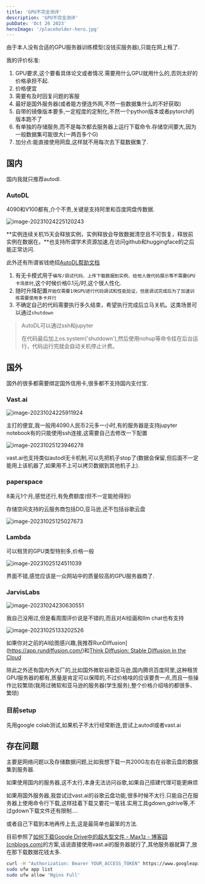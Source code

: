 ```yaml
---
title: 'GPU不完全测评'
description: 'GPU不完全测评'
pubDate: 'Oct 26 2023'
heroImage: '/placeholder-hero.jpg'
---
```


由于本人没有合适的GPU服务器训练模型(没钱买服务器),只能在网上租了.

我的评价标准:

1. GPU要求,这个要看具体论文或者情况.需要用什么GPU就用什么的,否则太好的价格承担不起.
2. 价格便宜
3. 需要有及时回复问题的客服
4. 最好是国外服务器(或者能方便连外网,不然一些数据集什么的不好获取)
5. 自带的镜像版本要多,一定程度的定制化,不然一个python版本或者pytorch的版本跑不了
6. 有单独的存储服务,而不是每次都去服务器上运行下载命令.存储空间要大,因为一般数据集可能很大(一两百多个G)
7. 加分点:能直接使用网盘,这样就不用每次去下载数据集了.

## 国内

国内我就只推荐autodl.

### AutoDL

4090和V100都有,介个不贵,关键是支持阿里和百度网盘传数据.

![image-20231024225120243](https://i.imgur.com/hnAlSJC.png)

**实例连续关机15天会释放实例，实例释放会导致数据清空且不可恢复，释放前实例在数据在。**也支持所谓学术资源加速,在访问github和huggingface的之后能正常访问.

此外还有所谓省钱绝招[AutoDL帮助文档](https://www.autodl.com/docs/save_money/)

1. 有无卡模式用于`编写/调试代码、上传下载数据到实例、给他人做代码展示等不需要GPU卡场景时`,这个时候价格0.1元/时,这个很人性化.
2. 随时升降配置`开始仅需要1块GPU进行代码调试和性能验证，但是调试完成后为了加速训练需要使用多卡并行`
3. 不确定自己的代码需要执行多久结束，希望执行完成后立马关机。这类场景可以通过`shutdown` 

> AutoDL可以通过ssh和jupyter
>
> 在代码最后加上os.system('shutdown'),然后使用nohup等命令挂在后台运行，代码运行完就会自动关机停止计费。


## 国外

国外的很多都需要绑定国外信用卡,很多都不支持国内支付宝.

### Vast.ai

![image-20231024225911924](https://i.imgur.com/Gd5jGvg.png)

主打的便宜,我一般用4090人民币2元多一小时,有的服务器是支持jupyter notebook有的只能使用ssh连接,这需要自己去修改一下配置

![image-20231025123946278](https://i.imgur.com/h4ZwPrc.png)

vast.ai也支持类似autodl无卡机制,可以先把机子stop了(数据会保留,但后面不一定能用上该机器了,如果用不上可以拷贝数据到其他机子上). 

### paperspace

8美元1个月,感觉还行,有免费额度(但不一定能抢得到)

存储空间支持的云服务商包括DO,亚马逊,还不包括谷歌云盘

![image-20231025125027673](https://i.imgur.com/ldOrarY.png)


### Lambda

可以租赁的GPU类型特别多,价格一般

![image-20231025124511039](https://i.imgur.com/X9euOmX.png)

界面不错,感觉应该是一众网站中的质量较高的GPU服务器商了.

### JarvisLabs

![image-20231024230630551](https://i.imgur.com/E3S2UFE.png)

我自己没用过,但是看周围评价说是不错的,而且对AI绘画和llm chat也有支持

![image-20231025133202526](https://i.imgur.com/zuylJzw.png)



如果你对之前的AI绘图感兴趣,我推荐RunDiffusion](https://app.rundiffusion.com/)和[Think Diffusion: Stable Diffusion in the Cloud](https://www.thinkdiffusion.com/)



除此之外还有国内外大厂的,比如国外微软谷歌亚马逊,国内腾讯百度阿里,这种租赁GPU服务器的都有,质量是肯定可以保障的,不过价格啥的应该要贵一点,而且一些操作比较繁琐(我用过微软和亚马逊的服务器(学生服务),整个价格介绍啥的都很多、繁琐)



### 目前setup

先用google colab测试,如果机子不太行经常断连,尝试上autodl或者vast.ai

## 存在问题

主要是网络问题以及存储数据问题,比如我想下载一共200G左右在谷歌云盘的数据集到服务器.

如果使用国内的服务器,这不太行,本身无法访问谷歌,如果自己搭建代理可能更麻烦

如果用国外服务器,我尝试过vast.ai的谷歌云盘功能,很多时候不太行.只能自己在服务器上使用命令行下载,这样挂着下载又要花一笔钱.实用工具gdown,gdrive等,不过gdown下载文件还有限制....

或者自己下载到本地再传上去,这是最简单也最笨的方法.

目前参照了[如何下载Google Drive中的超大型文件 - Max1z - 博客园 (cnblogs.com)](https://www.cnblogs.com/max1z/p/15982508.html)的方案,话说直接使用vast.ai的服务器就行了,其他服务器就算了,放在那下载数据花钱太多.

```bash
curl -H "Authorization: Bearer YOUR_ACCESS_TOKEN" https://www.googleapis.com/drive/v3/files/YOUR_FILE?alt=media -o OUTPUT_FILE
sudo ufw app list
sudo ufw allow 'Nginx Full'
```

